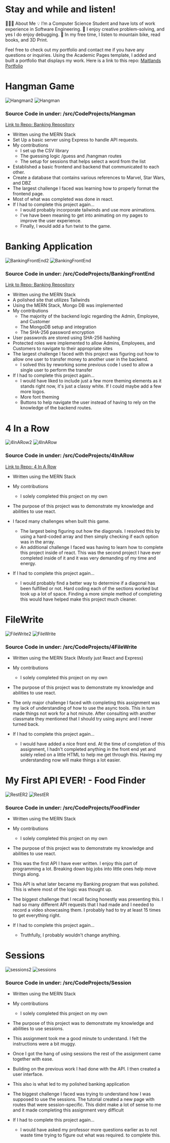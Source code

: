 # Stay and while and listen!

👨🏻‍💻  About Me
💡  I’m a Computer Science Student and have lots of work experience in Software Engineering.
🌱  I enjoy creative problem-solving, and yes I do enjoy debugging.
🚵  In my free time, I listen to mountain bike, read books, and 3D Print.


Feel free to check out my portfolio and contact me if you have any questions or inquiries.
Using the Academic Pages template, I added and built a portfolio that displays my work. 
Here is a link to this repo: [Maitlands Portfolio](https://github.com/BoyWonder64/Maitland.academicpages.github.io)


 # Hangman Game # 
![Hangman2](https://github.com/user-attachments/assets/e2e28111-8d10-450e-a028-5e18d6ad40c5)
![Hangman](https://github.com/user-attachments/assets/352b25d1-2c39-4065-8406-7f69777baf36)

### Source Code in under: /src/CodeProjects/Hangman
[Link to Repo: Banking Repository](https://github.com/BoyWonder64/GroupProject3750-Hangman)
- Written using the MERN Stack
- Set Up a basic server using Express to handle API requests.
- My contributions
    - I set up the CSV library
    - The guessing logic /guess and /hangman routes
    - The setup for sessions that helps select a word from the list
- Established a basic frontend and backend that communicated to each other.
- Create a database that contains various references to Marvel, Star Wars, and DBZ
- The largest challenge I faced was learning how to properly format the frontend page.
- Most of what was completed was done in react.
- If I had to complete this project again...
    - I would probably incorporate tailwinds and use more animations.
    - I've have been meaning to get into animating on my pages to improve the user experience. 
    - Finally, I would add a fun twist to the game. 




# Banking Application #
![BankingFrontEnd2](https://github.com/user-attachments/assets/fb7de110-66a2-4e47-b18b-189181627d02)
![BankingFrontEnd](https://github.com/user-attachments/assets/10d99f27-b1ae-4887-9c24-edfd0df9d98c)

### Source Code in under: /src/CodeProjects/BankingFrontEnd
[Link to Repo: Banking Repository](https://github.com/BoyWonder64/GroupProject3750-Hangman)
- Written using the MERN Stack 
- A polished site that utilizes Tailwinds
- Using the MERN Stack, Mongo DB was implemented
- My contributions 
    - The majority of the backend logic regarding the Admin, Employee, and Customer
    - The MongoDB setup and integration
    - The SHA-256 password encryption
- User passwords are stored using SHA-256 hashing
- Protected roles were implemented to allow Admins, Employees, and Customers to navigate to their appropriate sites
- The largest challenge I faced with this project was figuring out how to allow one user to transfer money to another user in the backend.  
    - I solved this by reworking some previous code I used to allow a single user to perform the transfer
- If I had to complete this project again...
    - I would have liked to include just a few more theming elements as it stands right now, it's just a classy white. If I could maybe add a few more logos.
    - More font theming
    - Buttons to help navigate the user instead of having to rely on the knowledge of the backend routes.

# 4 In a Row #
![4InARow2](https://github.com/user-attachments/assets/4acaeb11-ba40-4f70-b8ec-71b7aad59e40)
![4InARow](https://github.com/user-attachments/assets/7ba5fa78-60fc-4bc6-9ff3-9c58b47098d7)

### Source Code in under: /src/CodeProjects/4InARow
[Link to Repo: 4 In A Row](https://github.com/BoyWonder64/4InARow.git)
- Written using the MERN Stack
-  My contributions 
    - I solely completed this project on my own
- The purpose of this project was to demonstrate my knowledge and abilities to use react. 

- I faced many challenges when built this game. 
    - The largest being figuring out how the diagonals. I resolved this by using a hard-coded array and then simply checking if each option was in the array.
    - An additional challenge I faced was having to learn how to complete this project inside of react. This was the second project I have ever completed inside of it and it was very demanding of my time and energy. 
- If I had to complete this project again...
    - I would probably find a better way to determine if a diagonal has been fulfilled or not. Hard coding each of the sections worked but took up a lot of space. Finding a more simple method of completing this would have helped make this project much cleaner.

# FileWrite #
![FileWrite2](https://github.com/user-attachments/assets/1d2e2289-11cc-4826-95d5-891c1d8e3176)
![FileWrite](https://github.com/user-attachments/assets/8b290a1d-4845-45c1-873d-1362db341b70)

### Source Code in under: /src/CodeProjects/4FileWrite
- Written using the MERN Stack (Mostly just React and Express)
-  My contributions 
    - I solely completed this project on my own
- The purpose of this project was to demonstrate my knowledge and abilities to use react. 

- The only major challenge I faced with completing this assignment was my lack of understanding of how to use the async tools. This in turn made things not work for a hot minute. After consulting with another classmate they mentioned that I should try using async and I never turned back. 
- If I had to complete this project again...
    - I would have added a nice front end. At the time of completion of this assignment, I hadn't completed anything in the front end yet and solely relied on a little HTML to help me get through this. Having my understanding now will make things a lot easier.

# My First API EVER! - Food Finder #
![RestER2](https://github.com/user-attachments/assets/a84e16d0-5da6-4bea-a179-4c31a937b30e)
![RestER](https://github.com/user-attachments/assets/904b51d1-56c2-4b63-ba7e-ccecf41f1476)

### Source Code in under: /src/CodeProjects/FoodFinder
- Written using the MERN Stack
-  My contributions 
    - I solely completed this project on my own
- The purpose of this project was to demonstrate my knowledge and abilities to use react.
- This was the first API I have ever written. I enjoy this part of programming a lot. Breaking down big jobs into little ones help move things along. 
- This API is what later became my Banking program that was polished. This is where most of the logic was thought up.  

- The biggest challenge that I recall facing honestly was presenting this. I had so many different API requests that I had made and I needed to record a video showcasing them. I probably had to try at least 15 times to get everything right. 
- If I had to complete this project again...
    - Truthfully, I probably wouldn't change anything. 

# Sessions #
![sessions2](https://github.com/user-attachments/assets/17acda18-f407-460c-8022-daa39ba9d44f)
![sessions](https://github.com/user-attachments/assets/5d7d27ed-e199-46bb-99b4-394c1c1ddc2e)

### Source Code in under: /src/CodeProjects/Session
- Written using the MERN Stack
-  My contributions 
    - I solely completed this project on my own
- The purpose of this project was to demonstrate my knowledge and abilities to use sessions.
- This assignment took me a good minute to understand. I felt the instructions were a bit muggy.
- Once I got the hang of using sessions the rest of the assignment came together with ease. 
- Building on the previous work I had done with the API. I then created a user interface. 
- This also is what led to my polished banking application  

- The biggest challenge I faced was trying to understand how I was supposed to use the sessions. The tutorial created a new page with routes that were session-specific. This didnt make a lot of sense to me and it made completing this assignment very difficult 
- If I had to complete this project again...
    - I would have asked my professor more questions earlier as to not waste time trying to figure out what was required. to complete this. 
    



